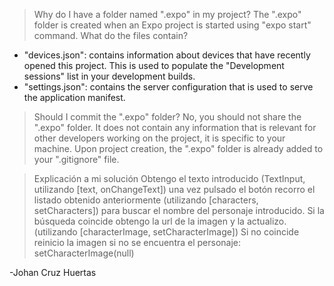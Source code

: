 > Why do I have a folder named ".expo" in my project?
The ".expo" folder is created when an Expo project is started using "expo start" command.
> What do the files contain?
- "devices.json": contains information about devices that have recently opened this project. This is used to populate the "Development sessions" list in your development builds.
- "settings.json": contains the server configuration that is used to serve the application manifest.
> Should I commit the ".expo" folder?
No, you should not share the ".expo" folder. It does not contain any information that is relevant for other developers working on the project, it is specific to your machine.
Upon project creation, the ".expo" folder is already added to your ".gitignore" file.

>Explicación a mi solución
Obtengo el texto introducido (TextInput, utilizando [text, onChangeText]) una vez pulsado el botón recorro el listado obtenido anteriormente (utilizando [characters, setCharacters]) 
para buscar el nombre del personaje introducido.
Si la búsqueda coincide obtengo la url de la imagen y la actualizo. (utilizando [characterImage, setCharacterImage])
Si no coincide reinicio la imagen si no se encuentra el personaje: setCharacterImage(null)

-Johan Cruz Huertas